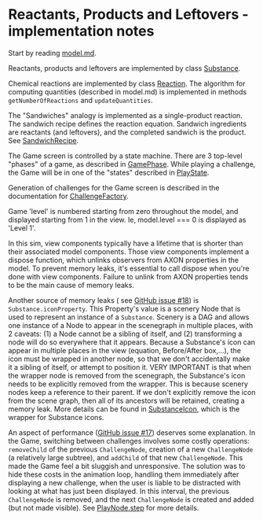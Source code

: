# Reactants, Products and Leftovers - implementation notes

Start by reading [model.md](https://github.com/phetsims/reactants-products-and-leftovers/blob/main/doc/model.md).

Reactants, products and leftovers are implemented by
class [Substance](https://github.com/phetsims/reactants-products-and-leftovers/blob/main/js/common/model/Substance.js).

Chemical reactions are implemented by
class [Reaction](https://github.com/phetsims/reactants-products-and-leftovers/blob/main/js/common/model/Reaction.js).
The algorithm for computing quantities (described in model.md)
is implemented in methods `getNumberOfReactions` and `updateQuantities`.

The "Sandwiches" analogy is implemented as a single-product reaction. The sandwich recipe defines the reaction equation.
Sandwich ingredients are reactants (and leftovers), and the completed sandwich is the product.
See [SandwichRecipe](https://github.com/phetsims/reactants-products-and-leftovers/blob/main/js/sandwiches/model/SandwichRecipe.js).

The Game screen is controlled by a state machine. There are 3 top-level "phases" of a game, as described in
[GamePhase](https://github.com/phetsims/reactants-products-and-leftovers/blob/main/js/game/model/GamePhase.js). While
playing a challenge, the Game will be in one of the "states" described
in [PlayState](https://github.com/phetsims/reactants-products-and-leftovers/blob/main/js/game/model/PlayState.js).

Generation of challenges for the Game screen is described in the documentation
for [ChallengeFactory](https://github.com/phetsims/reactants-products-and-leftovers/blob/main/js/game/model/ChallengeFactory.js).

Game 'level' is numbered starting from zero throughout the model, and displayed starting from 1 in the view. Ie,
model.level === 0 is displayed as 'Level 1'.

In this sim, view components typically have a lifetime that is shorter than their associated model components. Those
view components implement a dispose function, which unlinks observers from AXON properties in the model. To prevent
memory leaks, it's essential to call dispose when you're done with view components. Failure to unlink from AXON
properties tends to be the main cause of memory leaks.

Another source of memory leaks (
see [GitHub issue #18](https://github.com/phetsims/reactants-products-and-leftovers/issues/18))
is `Substance.iconProperty`. This Property's value is a scenery Node that is used to represent an instance of
a `Substance`. Scenery is a DAG and allows one instance of a Node to appear in the scenegraph in multiple places, with 2
caveats: (1) a Node cannot be a sibling of itself, and
(2) transforming a node will do so everywhere that it appears. Because a Substance's icon can appear in multiple places
in the view (equation, Before/After box,...), the icon must be wrapped in another node, so that we don't accidentally
make it a sibling of itself, or attempt to position it. VERY IMPORTANT is that when the wrapper node is removed from the
scenegraph, the Substance's icon needs to be explicitly removed from the wrapper. This is because scenery nodes keep a
reference to their parent. If we don't explicitly remove the icon from the scene graph, then all of its ancestors will
be retained, creating a memory leak. More details can be found
in [SubstanceIcon](https://github.com/phetsims/reactants-products-and-leftovers/blob/main/js/common/view/SubstanceIcon.js),
which is the wrapper for Substance icons.

An aspect of performance ([GitHub issue #17](https://github.com/phetsims/reactants-products-and-leftovers/issues/17))
deserves some explanation. In the Game, switching between challenges involves some costly operations: `removeChild` of
the previous `ChallengeNode`, creation of a new `ChallengeNode` (a relatively large subtree), and `addChild` of that
new `ChallengeNode`. This made the Game feel a bit sluggish and unresponsive. The solution was to hide these costs in
the animation loop, handling them immediately after displaying a new challenge, when the user is liable to be distracted
with looking at what has just been displayed. In this interval, the previous
`ChallengeNode` is removed, and the next `ChallengeNode` is created and added (but not made visible).
See [PlayNode.step](https://github.com/phetsims/reactants-products-and-leftovers/blob/main/js/game/view/PlayNode.js)
for more details.
